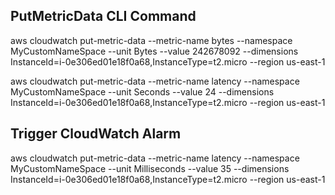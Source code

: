 ## PutMetricData CLI Command

aws cloudwatch put-metric-data --metric-name bytes --namespace MyCustomNameSpace --unit Bytes --value 242678092 --dimensions InstanceId=i-0e306ed01e18f0a68,InstanceType=t2.micro --region us-east-1

aws cloudwatch put-metric-data --metric-name latency --namespace MyCustomNameSpace --unit Seconds --value 24 --dimensions InstanceId=i-0e306ed01e18f0a68,InstanceType=t2.micro --region us-east-1


## Trigger CloudWatch Alarm

aws cloudwatch put-metric-data --metric-name latency --namespace MyCustomNameSpace --unit Milliseconds --value 35 --dimensions InstanceId=i-0e306ed01e18f0a68,InstanceType=t2.micro --region us-east-1

